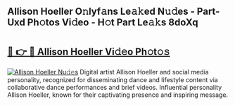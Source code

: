 ## Allison Hoeller O𝚗lyf𝚊ns Le𝚊𝚔ed N𝚞𝚍es - Part-Uxd Ph𝚘tos Vi𝚍eo - H𝚘t Part Le𝚊𝚔s 8doXq

# <h2><a href="http://hf390yg.feru.top/?c=Allison+Hoeller">🔗 👉 🔴 Allison Hoeller Vi𝚍𝚎o Ph𝚘t𝚘𝚜</a></h2>

[![Allison Hoeller Nu𝚍𝚎s](https://i.imgur.com/0TWrTi3.gif)](http://hf390yg.feru.top/?c=Allison+Hoeller)
Digital artist Allison Hoeller and social media personality, recognized for disseminating dance and lifestyle content via collaborative dance performances and brief videos. Influential personality Allison Hoeller, known for their captivating presence and inspiring message. 
